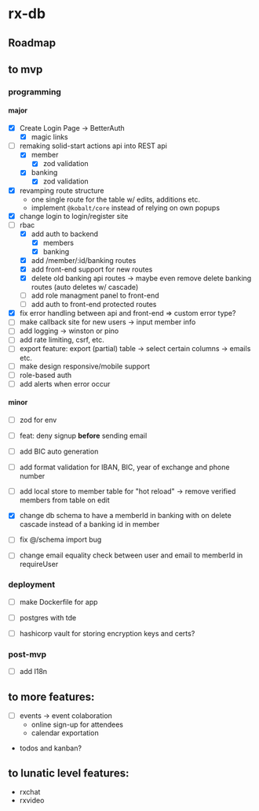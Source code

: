 # rx-db

## Roadmap

## to mvp
### programming 
#### major 
- [x] Create Login Page 
    -> BetterAuth
    - [x] magic links
- [ ] remaking solid-start actions api into REST api 
    - [x] member
        - [x] zod validation
    - [x] banking
        - [x] zod validation 
- [x] revamping route structure
    - one single route for the table w/ edits, additions etc.
    - implement `@kobalt/core` instead of relying on own popups 
- [x] change login to login/register site
- [ ] rbac
    - [x] add auth to backend
        - [x] members
        - [x] banking
    - [x] add /member/:id/banking routes
    - [x] add front-end support for new routes
    - [x] delete old banking api routes -> maybe even remove delete banking routes (auto deletes w/ cascade)
    - [ ] add role managment panel to front-end
    - [ ] add auth to front-end protected routes
- [x] fix error handling between api and front-end => custom error type?
- [ ] make callback site for new users -> input member info
- [ ] add logging  -> winston or pino
- [ ] add rate limiting, csrf, etc.
- [ ] export feature: export (partial) table -> select certain columns -> emails etc.
- [ ] make design responsive/mobile support
- [ ] role-based auth
- [ ] add alerts when error occur

#### minor
- [ ] zod for env
- [ ] feat: deny signup __before__ sending email
- [ ] add BIC auto generation
- [ ] add format validation for IBAN, BIC, year of exchange and phone number
- [ ] add local store to member table for "hot reload" -> remove verified members from table on edit
- [x] change db schema to have a memberId in banking with on delete cascade instead of a banking id in member
- [ ] fix @/schema import bug
- [ ] change email equality check between user and email to memberId in requireUser


### deployment
- [ ] make Dockerfile for app
- [ ] postgres with tde
- [ ] hashicorp vault for storing encryption keys and certs? 


### post-mvp
- [ ] add I18n


## to more features: 
- [ ] events -> event colaboration
    - online sign-up for attendees
    - calendar exportation
- todos and kanban?

## to lunatic level features:
- rxchat
- rxvideo
